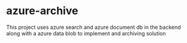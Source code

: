 # azure-archive
This project uses azure search and azure document db in the backend along with a azure data blob to implement and archiving solution
